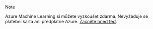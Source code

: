 > [!NOTE]
> Azure Machine Learning si můžete vyzkoušet zdarma. Nevyžaduje se platební karta ani předplatné Azure. <a href="https://studio.azureml.net/?selectAccess=true&o=2" target="_blank">Začněte hned teď</a>.
> 
> 


